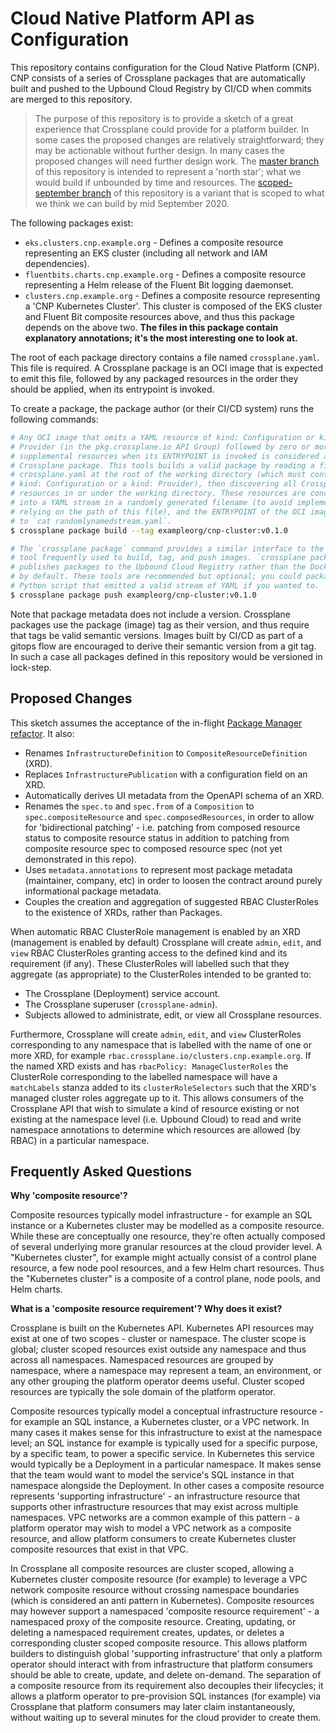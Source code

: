 # Cloud Native Platform API as Configuration

This repository contains configuration for the Cloud Native Platform (CNP). CNP
consists of a series of Crossplane packages that are automatically built and
pushed to the Upbound Cloud Registry by CI/CD when commits are merged to this
repository.

> The purpose of this repository is to provide a sketch of a great experience
> that Crossplane could provide for a platform builder. In some cases the
> proposed changes are relatively straightforward; they may be actionable
> without further design. In many cases the proposed changes will need further
> design work. The [master branch] of this repository is intended to represent
> a 'north star'; what we would build if unbounded by time and resources. The
> [scoped-september branch] of this repository is a variant that is scoped to
> what we think we can build by mid September 2020.

The following packages exist:

* `eks.clusters.cnp.example.org` - Defines a composite resource representing an
  EKS cluster (including all network and IAM dependencies).
* `fluentbits.charts.cnp.example.org` - Defines a composite resource
  representing a Helm release of the Fluent Bit logging daemonset.
* `clusters.cnp.example.org` - Defines a composite resource representing a 'CNP
  Kubernetes Cluster'. This cluster is composed of the EKS cluster and Fluent
  Bit composite resources above, and thus this package depends on the above two.
  **The files in this package contain explanatory annotations; it's the most
  interesting one to look at.**

The root of each package directory contains a file named `crossplane.yaml`. This
file is required. A Crossplane package is an OCI image that is expected to emit
this file, followed by any packaged resources in the order they should be
applied, when its entrypoint is invoked.

To create a package, the package author (or their CI/CD system) runs the
following commands:

```bash
# Any OCI image that omits a YAML resource of kind: Configuration or kind:
# Provider (in the pkg.crossplane.io API Group) followed by zero or more
# supplemental resources when its ENTRYPOINT is invoked is considered a valid
# Crossplane package. This tools builds a valid package by reading a file named
# crossplane.yaml at the root of the working directory (which must contain a
# kind: Configuration or a kind: Provider), then discovering all Crossplane
# resources in or under the working directory. These resources are concatenated
# into a YAML stream in a randomly generated filename (to avoid implementations
# relying on the path of this file), and the ENTRYPOINT of the OCI image is set
# to `cat randomlynamedstream.yaml`.
$ crossplane package build --tag exampleorg/cnp-cluster:v0.1.0

# The `crossplane package` command provides a similar interface to the `docker`
# tool frequently used to build, tag, and push images. `crossplane package`
# publishes packages to the Upbound Cloud Registry rather than the Docker Hub
# by default. These tools are recommended but optional; you could package a
# Python script that emitted a valid stream of YAML if you wanted to.
$ crossplane package push exampleorg/cnp-cluster:v0.1.0
```

Note that package metadata does not include a version. Crossplane packages use
the package (image) tag as their version, and thus require that tags be valid
semantic versions. Images built by CI/CD as part of a gitops flow are encouraged
to derive their semantic version from a git tag. In such a case all packages
defined in this repository would be versioned in lock-step.

## Proposed Changes

This sketch assumes the acceptance of the in-flight [Package Manager refactor].
It also:

* Renames `InfrastructureDefinition` to `CompositeResourceDefinition` (XRD).
* Replaces `InfrastructurePublication` with a configuration field on an XRD.
* Automatically derives UI metadata from the OpenAPI schema of an XRD.
* Renames the `spec.to` and `spec.from` of a `Composition` to
  `spec.compositeResource` and `spec.composedResources`, in order to allow for
  'bidirectional patching' - i.e. patching from composed resource status to
  composite resource status in addition to patching from composite resource spec
  to composed resource spec (not yet demonstrated in this repo).
* Uses `metadata.annotations` to represent most package metadata (maintainer,
  company, etc) in order to loosen the contract around purely informational
  package metadata.
* Couples the creation and aggregation of suggested RBAC ClusterRoles to the
  existence of XRDs, rather than Packages.

When automatic RBAC ClusterRole management is enabled by an XRD (management is
enabled by default) Crossplane will create `admin`, `edit`, and `view` RBAC
ClusterRoles granting access to the defined kind and its requirement (if any).
These ClusterRoles will labelled such that they aggregate (as appropriate) to
the ClusterRoles intended to be granted to:

* The Crossplane (Deployment) service account.
* The Crossplane superuser (`crossplane-admin`).
* Subjects allowed to administrate, edit, or view all Crossplane resources.

Furthermore, Crossplane will create `admin`, `edit`, and `view` ClusterRoles
corresponding to any namespace that is labelled with the name of one or more
XRD, for example `rbac.crossplane.io/clusters.cnp.example.org`. If the named XRD
exists and has `rbacPolicy: ManageClusterRoles` the ClusterRole corresponding to
the labelled namespace will have a `matchLabels` stanza added to its
`clusterRoleSelectors` such that the XRD's managed cluster roles aggregate up
to it. This allows consumers of the Crossplane API that wish to simulate a
kind of resource existing or not existing at the namespace level (i.e. Upbound
Cloud) to read and write namespace annotations to determine which resources are
allowed (by RBAC) in a particular namespace.

## Frequently Asked Questions

**Why 'composite resource'?**

Composite resources typically model infrastructure - for example an SQL instance
or a Kubernetes cluster may be modelled as a composite resource. While these are
conceptually one resource, they're often actually composed of several underlying
more granular resources at the cloud provider level. A "Kubernetes cluster", for
example might actually consist of a control plane resource, a few node pool
resources, and a few Helm chart resources. Thus the "Kubernetes cluster" is a
composite of a control plane, node pools, and Helm charts.

**What is a 'composite resource requirement'? Why does it exist?**

Crossplane is built on the Kubernetes API. Kubernetes API resources may exist at
one of two scopes - cluster or namespace. The cluster scope is global; cluster
scoped resources exist outside any namespace and thus across all namespaces.
Namespaced resources are grouped by namespace, where a namespace may represent a
team, an environment, or any other grouping the platform operator deems useful.
Cluster scoped resources are typically the sole domain of the platform operator.

Composite resources typically model a conceptual infrastructure resource - for
example an SQL instance, a Kubernetes cluster, or a VPC network. In many cases
it makes sense for this infrastructure to exist at the namespace level; an SQL
instance for example is typically used for a specific purpose, by a specific
team, to power a specific service. In Kubernetes this service would typically be
a Deployment in a particular namespace. It makes sense that the team would want
to model the service's SQL instance in that namespace alongside the Deployment.
In other cases a composite resource represents 'supporting infrastructure' - an
infrastructure resource that supports other infrastructure resources that may
exist across multiple namespaces. VPC networks are a common example of this
pattern - a platform operator may wish to model a VPC network as a composite
resource, and allow platform consumers to create Kubernetes cluster composite
resources that exist in that VPC.

In Crossplane all composite resources are cluster scoped, allowing a Kubernetes
cluster composite resource (for example) to leverage a VPC network composite
resource without crossing namespace boundaries (which is considered an anti
pattern in Kubernetes). Composite resources may however support a namespaced
'composite resource requirement' - a namespaced proxy of the composite resource.
Creating, updating, or deleting a namespaced requirement creates, updates, or
deletes a corresponding cluster scoped composite resource. This allows platform
builders to distinguish global 'supporting infrastructure' that only a platform
operator should interact with from infrastructure that platform consumers should
be able to create, update, and delete on-demand. The separation of a composite
resource from its requirement also decouples their lifecycles; it allows a
platform operator to pre-provision SQL instances (for example) via Crossplane
that platform consumers may later claim instantaneously, without waiting up to
several minutes for the cloud provider to create them.

[Package Manager refactor]: https://github.com/crossplane/crossplane/pull/1616
[master branch]: https://github.com/crossplane/example-cnp/tree/master
[scoped-september branch]: https://github.com/crossplane/example-cnp/tree/scoped-september
